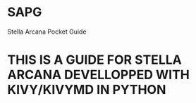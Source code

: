 # SAPG
Stella Arcana Pocket Guide
# THIS IS A GUIDE FOR STELLA ARCANA DEVELLOPPED WITH KIVY/KIVYMD IN PYTHON #
